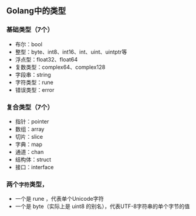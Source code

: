 ## Golang中的类型
### 基础类型（7个）
- 布尔：bool
- 整型：byte、int8、int16、int、uint、uintptr等
- 浮点型：float32、float64
- 复数类型：complex64、complex128
- 字段串：string
- 字符类型：rune
- 错误类型：error

### 复合类型（7个）
- 指针：pointer
- 数组：array
- 切片：slice
- 字典：map
- 通道：chan
- 结构体：struct
- 接口：interface

### 两个`字符`类型，
- 一个是 rune ，代表单个Unicode字符
- 一个是 byte（实际上是 uint8 的别名），代表UTF-8字符串的单个字节的值
